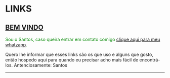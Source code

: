 # LINKS




<h2><u>BEM VINDO</u></h2>
<p style="color:#088A08;">Sou o Santos, caso queira entrar em contato comigo <a href="http://wa.me/5585988885153" target="_blank">clique aqui para meu whatzapp</a>.</p>
<p>     Quero lhe informar que esses links são os que uso e alguns que gosto, então hospedo aqui para quando eu precisar acho mais fácil de encontrá-los.
Antenciosamente: Santos</p><hr/>
